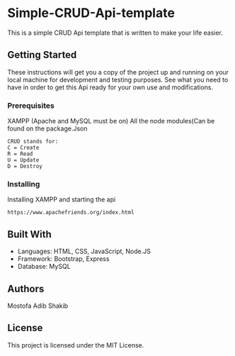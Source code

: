 # Simple-CRUD-Api-template

This is a simple CRUD Api template that is written to make your life easier.

## Getting Started

These instructions will get you a copy of the project up and running on your local machine for development and testing purposes. See 
what you need to have in order to get this Api ready for your own use and modifications.

### Prerequisites

XAMPP (Apache and MySQL must be on)
All the node modules(Can be found on the package.Json

```
CRUD stands for:
C = Create
R = Read
U = Update
D = Destroy

```

### Installing

Installing XAMPP and starting the api

```
https://www.apachefriends.org/index.html
```

## Built With

* Languages: HTML, CSS, JavaScript, Node.JS
* Framework: Bootstrap, Express
* Database: MySQL

## Authors

Mostofa Adib Shakib

## License

This project is licensed under the MIT License.
